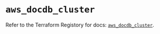 # `aws_docdb_cluster`

Refer to the Terraform Registory for docs: [`aws_docdb_cluster`](https://registry.terraform.io/providers/hashicorp/aws/5.10.0/docs/resources/docdb_cluster).
